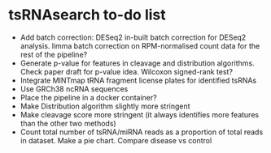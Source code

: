 # tsRNAsearch to-do list

* Add batch correction: DESeq2 in-built batch correction for DESeq2 analysis. limma batch correction on RPM-normalised count data for the rest of the pipeline?
* Generate p-value for features in cleavage and distribution algorithms. Check paper draft for p-value idea. Wilcoxon signed-rank test?
* Integrate MINTmap tRNA fragment license plates for identified tsRNAs
* Use GRCh38 ncRNA sequences
* Place the pipeline in a docker container?
* Make Distribution algorithm slightly more stringent
* Make cleavage score more stringent (it always identifies more features than the other two methods)
* Count total number of tsRNA/miRNA reads as a proportion of total reads in dataset. Make a pie chart. Compare disease vs control
